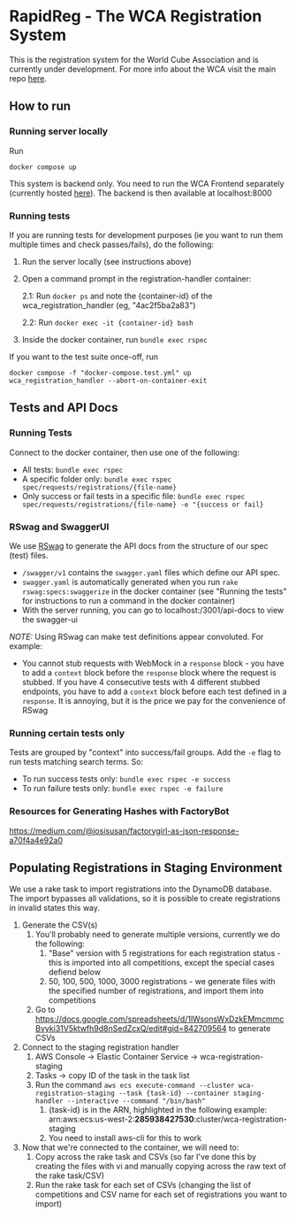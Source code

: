 # RapidReg - The WCA Registration System

This is the registration system for the World Cube Association and is currently
under development. For more info about the WCA visit the main repo [here](https://github.com/thewca/worldcubeassociation.org).

## How to run

### Running server locally

Run

```
docker compose up
```

This system is backend only. You need to run the WCA Frontend separately (currently hosted [here](https://github.com/thewca/worldcubeassociation.org)). The backend is then available at localhost:8000

### Running tests

If you are running tests for development purposes (ie you want to run them multiple times and check passes/fails), do the following:

1. Run the server locally (see instructions above)

2. Open a command prompt in the registration-handler container:

   2.1: Run `docker ps` and note the {container-id} of the wca_registration_handler (eg, "4ac2f5ba2a83")

   2.2: Run `docker exec -it {container-id} bash`

3. Inside the docker container, run `bundle exec rspec`

If you want to the test suite once-off, run

```
docker compose -f "docker-compose.test.yml" up wca_registration_handler --abort-on-container-exit
```

## Tests and API Docs

### Running Tests

Connect to the docker container, then use one of the following:

- All tests: `bundle exec rspec`
- A specific folder only: `bundle exec rspec spec/requests/registrations/{file-name}`
- Only success or fail tests in a specific file: `bundle exec rspec spec/requests/registrations/{file-name} -e "{success or fail}`

### RSwag and SwaggerUI

We use [RSwag](https://github.com/rswag/RSwag) to generate the API docs from the structure of our spec (test) files.

- `/swagger/v1` contains the `swagger.yaml` files which define our API spec.
- `swagger.yaml` is automatically generated when you run `rake rswag:specs:swaggerize` in the docker container (see "Running the tests" for instructions to run a command in the docker container)
- With the server running, you can go to localhost:/3001/api-docs to view the swagger-ui

_NOTE:_ Using RSwag can make test definitions appear convoluted. For example:

- You cannot stub requests with WebMock in a `response` block - you have to add a `context` block before the `response` block where the request is stubbed. If you have 4 consecutive tests with 4 different stubbed endpoints, you have to add a `context` block before each test defined in a `response`. It is annoying, but it is the price we pay for the convenience of RSwag

### Running certain tests only

Tests are grouped by "context" into success/fail groups. Add the `-e` flag to run tests matching search terms. So:

- To run success tests only: `bundle exec rspec -e success`
- To run failure tests only: `bundle exec rspec -e failure`

### Resources for Generating Hashes with FactoryBot

https://medium.com/@josisusan/factorygirl-as-json-response-a70f4a4e92a0

## Populating Registrations in Staging Environment

We use a rake task to import registrations into the DynamoDB database. The import bypasses all validations, so it is possible to create registrations in invalid states this way. 

1. Generate the CSV(s)
    1. You'll probably need to generate multiple versions, currently we do the following:
        1. "Base" version with 5 registrations for each registration status - this is imported into all competitions, except the special cases defiend below
        1. 50, 100, 500, 1000, 3000 registrations - we generate files with the specified number of registrations, and import them into competitions
    1. Go to https://docs.google.com/spreadsheets/d/1lWsonsWxDzkEMmcmmcBvyki31V5ktwfh9d8nSedZcxQ/edit#gid=842709564 to generate CSVs
2. Connect to the staging registration handler
    1. AWS Console -> Elastic Container Service -> wca-registration-staging
    2. Tasks -> copy ID of the task in the task list
    3. Run the command `aws ecs execute-command --cluster wca-registration-staging --task {task-id} --container staging-handler --interactive --command "/bin/bash"`
        1. {task-id} is in the ARN, highlighted in the following example: arn:aws:ecs:us-west-2:**285938427530**:cluster/wca-registration-staging
        1. You need to install aws-cli for this to work
3. Now that we're connected to the container, we will need to:
    1. Copy across the rake task and CSVs (so far I've done this by creating the files with vi and manually copying across the raw text of the rake task/CSV)
    2. Run the rake task for each set of CSVs (changing the list of competitions and CSV name for each set of registrations you want to import)

